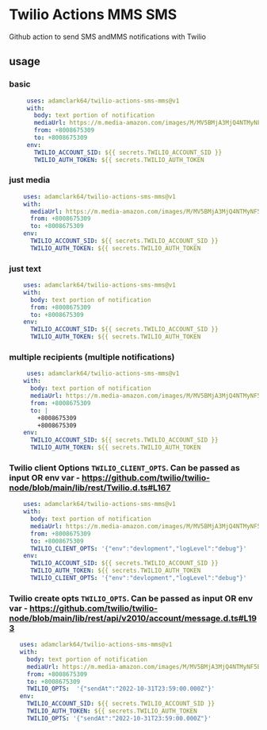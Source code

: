 # Twilio Actions MMS SMS
Github action to send SMS andMMS notifications with Twilio

 ## usage

### basic
 ```yml
      uses: adamclark64/twilio-actions-sms-mms@v1
      with:
        body: text portion of notification
        mediaUrl: https://m.media-amazon.com/images/M/MV5BMjA3MjQ4NTMyNF5BMl5BanBnXkFtZTcwMTM3NDk0NA@@._V1_.jpg
        from: +8008675309
        to: +8008675309
      env:
        TWILIO_ACCOUNT_SID: ${{ secrets.TWILIO_ACCOUNT_SID }}
        TWILIO_AUTH_TOKEN: ${{ secrets.TWILIO_AUTH_TOKEN 
 ```
 ### just media
  ```yml
      uses: adamclark64/twilio-actions-sms-mms@v1
      with:
        mediaUrl: https://m.media-amazon.com/images/M/MV5BMjA3MjQ4NTMyNF5BMl5BanBnXkFtZTcwMTM3NDk0NA@@._V1_.jpg
        from: +8008675309
        to: +8008675309
      env:
        TWILIO_ACCOUNT_SID: ${{ secrets.TWILIO_ACCOUNT_SID }}
        TWILIO_AUTH_TOKEN: ${{ secrets.TWILIO_AUTH_TOKEN 
 ```
 ### just text
  ```yml
      uses: adamclark64/twilio-actions-sms-mms@v1
      with:
        body: text portion of notification
        from: +8008675309
        to: +8008675309
      env:
        TWILIO_ACCOUNT_SID: ${{ secrets.TWILIO_ACCOUNT_SID }}
        TWILIO_AUTH_TOKEN: ${{ secrets.TWILIO_AUTH_TOKEN 
 ```
 ### multiple recipients (multiple notifications)
  ```yml
       uses: adamclark64/twilio-actions-sms-mms@v1
      with:
        body: text portion of notification
        mediaUrl: https://m.media-amazon.com/images/M/MV5BMjA3MjQ4NTMyNF5BMl5BanBnXkFtZTcwMTM3NDk0NA@@._V1_.jpg
        from: +8008675309
        to: |
          +8008675309
          +8008675309
      env:
        TWILIO_ACCOUNT_SID: ${{ secrets.TWILIO_ACCOUNT_SID }}
        TWILIO_AUTH_TOKEN: ${{ secrets.TWILIO_AUTH_TOKEN 
 ```
 ### Twilio client Options `TWILIO_CLIENT_OPTS`. Can be passed as input OR env var - https://github.com/twilio/twilio-node/blob/main/lib/rest/Twilio.d.ts#L167
  ```yml
      uses: adamclark64/twilio-actions-sms-mms@v1
      with:
        body: text portion of notification
        mediaUrl: https://m.media-amazon.com/images/M/MV5BMjA3MjQ4NTMyNF5BMl5BanBnXkFtZTcwMTM3NDk0NA@@._V1_.jpg
        from: +8008675309
        to: +8008675309
        TWILIO_CLIENT_OPTS: '{"env":"devlopment","logLevel":"debug"}'
      env:
        TWILIO_ACCOUNT_SID: ${{ secrets.TWILIO_ACCOUNT_SID }}
        TWILIO_AUTH_TOKEN: ${{ secrets.TWILIO_AUTH_TOKEN 
        TWILIO_CLIENT_OPTS: '{"env":"devlopment","logLevel":"debug"}'
 ```
 ### Twilio create opts `TWILIO_OPTS`. Can be passed as input OR env var - https://github.com/twilio/twilio-node/blob/main/lib/rest/api/v2010/account/message.d.ts#L193
   ```yml
      uses: adamclark64/twilio-actions-sms-mms@v1
      with:
        body: text portion of notification
        mediaUrl: https://m.media-amazon.com/images/M/MV5BMjA3MjQ4NTMyNF5BMl5BanBnXkFtZTcwMTM3NDk0NA@@._V1_.jpg
        from: +8008675309
        to: +8008675309
        TWILIO_OPTS:  '{"sendAt":"2022-10-31T23:59:00.000Z"}'
      env:
        TWILIO_ACCOUNT_SID: ${{ secrets.TWILIO_ACCOUNT_SID }}
        TWILIO_AUTH_TOKEN: ${{ secrets.TWILIO_AUTH_TOKEN 
        TWILIO_OPTS: '{"sendAt":"2022-10-31T23:59:00.000Z"}'
 ```